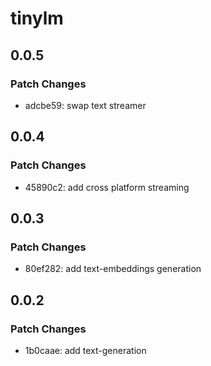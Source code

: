 # tinylm

## 0.0.5

### Patch Changes

- adcbe59: swap text streamer

## 0.0.4

### Patch Changes

- 45890c2: add cross platform streaming

## 0.0.3

### Patch Changes

- 80ef282: add text-embeddings generation

## 0.0.2

### Patch Changes

- 1b0caae: add text-generation
